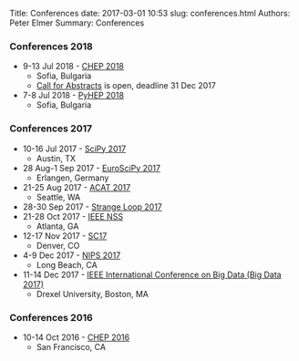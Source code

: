 Title: Conferences
date: 2017-03-01 10:53
slug: conferences.html
Authors: Peter Elmer
Summary: Conferences

### Conferences 2018 

   * 9-13 Jul 2018 - [CHEP 2018](http://chep2018.org/)
     * Sofia, Bulgaria
     * [Call for Abstracts](https://indico.cern.ch/event/587955/abstracts/) is open, deadline 31 Dec 2017
   * 7-8 Jul 2018 - [PyHEP 2018](https://indico.cern.ch/event/694818/)
     * Sofia, Bulgaria

### Conferences 2017

   * 10-16 Jul 2017 - [SciPy 2017](https://www.eiseverywhere.com//ehome/220975)
     * Austin, TX
   * 28 Aug-1 Sep 2017 - [EuroSciPy 2017](https://www.euroscipy.org/2017/)
     * Erlangen, Germany
   * 21-25 Aug 2017 - [ACAT 2017](https://indico.cern.ch/event/567550/)
     * Seattle, WA
   * 28-30 Sep 2017 - [Strange Loop 2017](http://www.thestrangeloop.com/)
   * 21-28 Oct 2017 - [IEEE NSS](http://www.nss-mic.org/2017/welcome.asp)
     * Atlanta, GA
   * 12-17 Nov 2017 - [SC17](http://sc17.supercomputing.org)
     * Denver, CO
   * 4-9 Dec 2017 - [NIPS 2017](https://nips.cc)
     * Long Beach, CA
   * 11-14 Dec 2017 - [IEEE International Conference on Big Data (Big Data 2017) ](http://cci.drexel.edu/bigdata/bigdata2017/index.html)
     * Drexel University, Boston, MA

### Conferences 2016

   * 10-14 Oct 2016 - [CHEP 2016](http://chep2016.org/)
     * San Francisco, CA
